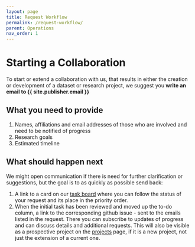 ```yaml
---
layout: page
title: Request Workflow
permalink: /request-workflow/
parent: Operations
nav_order: 1
---
```


# Starting a Collaboration

To start or extend a collaboration with us, that results in either the creation or development of a dataset or research project, we suggest you **write an email to {{ site.publisher.email }}**

## What you need to provide

1. Names, affiliations and email addresses of those who are involved and need to be notified of progress
2. Research goals
3. Estimated timeline

## What should happen next

We might open communication if there is need for further clarification or suggestions, but the goal is to as quickly as possible send back:

1. A link to a card on our [task board](https://github.com/orgs/sscu-budapest/projects/2) where you can follow the status of your request and its place in the priority order.
2. When the initial task has been reviewed and moved up the to-do column, a link to the corresponding github issue - sent to the emails listed in the request. There you can subscribe to updates of progress and can discuss details and additional requests. This will also be visible as a prospective project on the [projects](/projects) page, if it is a new project, not just the extension of a current one.
